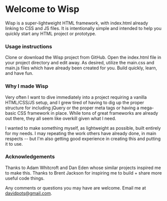 # Welcome to Wisp

Wisp is a super-lightweight HTML framework, with index.html already linking to CSS and JS files. It is intentionally simple and intended to help you quickly start any HTML project or prototype.

### Usage instructions

Clone or download the Wisp project from GitHub. Open the index.html file in your project directory and edit away. As desired, utilize the main.css and main.js files which have already been created for you. Build quickly, learn, and have fun.


### Why I made Wisp

Very often I want to dive immediately into a project requiring a vanilla HTML/CSS/JS setup, and I grew tired of having to dig up the proper structure for including jQuery or the proper meta tags or having a mega-basic CSS framework in place. While tons of great frameworks are already out there, they all seem like overkill given what I need. 

I wanted to make something myself, as lightweight as possible, built entirely for my needs. I may repeating the work others have already done, in main respects -- but I'm also getting good experience in creating this and putting it to use.

### Acknowledgements

Thanks to Adam Whitcroft and Dan Eden whose similar projects inspired me to make this. Thanks to Brent Jackson for inspiring me to build + share more useful code things.

Any comments or questions you may have are welcome. Email me at davidpots@gmail.com.